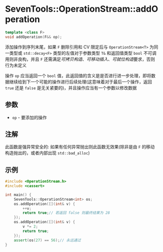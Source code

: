 # SevenTools::OperationStream::addOperation

```cpp
template <class F>
void addOperation(F&& op);
```

添加操作到序列末尾，如果 `F` 删除引用和 CV 限定后与 `OperationStream<T>` 为同一类型或 `std::decay<F>` 类型的左值对于参数类型 `T&` 和返回值类型 `bool` 不可调用则非良构，并且 `F` 还需满足*可拷贝构造*、*可移动插入*、*可就位构造*要求，否则行为未定义

操作 `op` 应当返回一个 `bool` 值，此返回值的含义是是否进行进一步处理，即将数据继续给到下一个可能的操作进行后续处理(这意味着对于最后一个操作，返回 `true` 还是 `false` 是无关紧要的)，并且操作应当有一个参数以修改数据

## 参数

- `op` \- 要添加的操作

## 注解

此函数是强异常安全的: 如果有任何异常抛出则此函数无效果(除非是由 `F` 的移动构造抛出的，或者内部出现 `std::bad_alloc`)

## 示例

```cpp
#include <OperationStream.h>
#include <cassert>

int main() {
    SevenTools::OperationStream<int> os;
    os.addOperation([](int& v) {
        ++v;
        return true;// 若返回 false 则最终结果为 28
    });
    os.addOperation([](int& v) {
        v *= 2;
        return true;
    });
    assert(os(27) == 56);// 永远通过
}
```